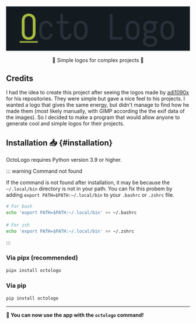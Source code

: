 ![Project's logo](./logo.png)

<p align="center">💠 Simple logos for complex projects 💠</p>

## Credits 

I had the idea to create this project after seeing the logos made by [adi1090x](https://github.com/adi1090x) for his repositories. They were simple but gave a nice feel to his projects. I wanted a logo that gives the same energy, but didn't manage to find how he made them (most likely manually, with GIMP according the the exif data of the images). So I decided to make a program that would allow anyone to generate cool and simple logos for their projects.

## Installation 📥 {#installation}

OctoLogo requires Python version 3.9 or higher.

::: warning Command not found

If the command is not found after installation, it may be because the `~/.local/bin` directory is not in your path. You can fix this probem by adding `export PATH=$PATH:~/.local/bin` to your `.bashrc` or `.zshrc` file.

```bash
# For bash
echo 'export PATH=$PATH:~/.local/bin' >> ~/.bashrc

# For zsh
echo 'export PATH=$PATH:~/.local/bin' >> ~/.zshrc
```
:::


### Via pipx (recommended)

```bash
pipx install octologo
```

### Via pip

```bash
pip install octologo
```

---

**🎉 You can now use the app with the `octologo` command!**
